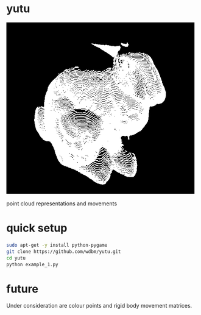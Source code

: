 # yutu

![](bunny.png)

point cloud representations and movements

# quick setup

```Bash
sudo apt-get -y install python-pygame
git clone https://github.com/wdbm/yutu.git
cd yutu
python example_1.py
```

# future

Under consideration are colour points and rigid body movement matrices.
